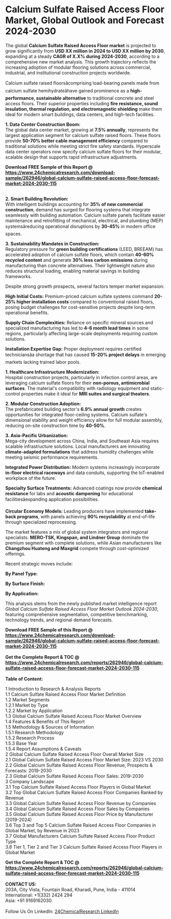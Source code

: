 <h1>Calcium Sulfate Raised Access Floor Market, Global Outlook and Forecast 2024-2030</h1><p>The global <strong>Calcium Sulfate Raised Access Floor market</strong> is projected to grow significantly from <strong>USD XX million in 2024 to USD XX million by 2030</strong>, expanding at a steady <strong>CAGR of X.X% during 2024-2030</strong>, according to a comprehensive new market analysis. This growth trajectory reflects the increasing adoption of modular flooring solutions across commercial, industrial, and institutional construction projects worldwide.</p><p>Calcium sulfate raised floorsâcomprising load-bearing panels made from calcium sulfate hemihydrateâhave gained prominence as a <strong>high-performance, sustainable alternative</strong> to traditional concrete and steel access floors. Their superior properties including <strong>fire resistance, sound insulation, thermal regulation, and electromagnetic shielding</strong> make them ideal for modern smart buildings, data centers, and high-tech facilities.</p><p><strong>1. Data Center Construction Boom:</strong><br>
The global data center market, growing at <strong>7.5% annually</strong>, represents the largest application segment for calcium sulfate raised floors. These floors provide <strong>50-70% better cable management efficiency</strong> compared to traditional solutions while meeting strict fire safety standards. Hyperscale data center operators now specify calcium sulfate floors for their modular, scalable design that supports rapid infrastructure adjustments.</p><div><b>Download FREE Sample of this Report @ 
            <a href="https://www.24chemicalresearch.com/download-sample/262946/global-calcium-sulfate-raised-access-floor-forecast-market-2024-2030-115">
            https://www.24chemicalresearch.com/download-sample/262946/global-calcium-sulfate-raised-access-floor-forecast-market-2024-2030-115</a></b></div><br><p><strong>2. Smart Building Revolution:</strong><br>
With intelligent buildings accounting for <strong>35% of new commercial construction</strong>, demand has surged for flooring systems that integrate seamlessly with building automation. Calcium sulfate panels facilitate easier maintenance and retrofitting of mechanical, electrical, and plumbing (MEP) systemsâreducing operational disruptions by <strong>30-45%</strong> in modern office spaces.</p><p><strong>3. Sustainability Mandates in Construction:</strong><br>
Regulatory pressure for <strong>green building certifications</strong> (LEED, BREEAM) has accelerated adoption of calcium sulfate floors, which contain <strong>40-60% recycled content</strong> and generate <strong>30% less carbon emissions</strong> during manufacturing than concrete alternatives. Their lightweight nature also reduces structural loading, enabling material savings in building frameworks.</p><p>Despite strong growth prospects, several factors temper market expansion:</p><p><strong>High Initial Costs:</strong> Premium-priced calcium sulfate systems command <strong>20-25% higher installation costs</strong> compared to conventional raised floors, posing budget challenges for cost-sensitive projects despite long-term operational benefits.</p><p><strong>Supply Chain Complexities:</strong> Reliance on specific mineral sources and specialized manufacturing has led to <strong>4-6 month lead times</strong> in some regions, particularly affecting large-scale deployments requiring custom solutions.</p><p><strong>Installation Expertise Gap:</strong> Proper deployment requires certified techniciansâa shortage that has caused <strong>15-20% project delays</strong> in emerging markets lacking trained labor pools.</p><p><strong>1. Healthcare Infrastructure Modernization:</strong><br>
Hospital construction projects, particularly in infection control areas, are leveraging calcium sulfate floors for their <strong>non-porous, antimicrobial surfaces</strong>. The material's compatibility with radiology equipment and static-control properties make it ideal for <strong>MRI suites and surgical theaters</strong>.</p><p><strong>2. Modular Construction Adoption:</strong><br>
The prefabricated building sector's <strong>6.9% annual growth</strong> creates opportunities for integrated floor-ceiling systems. Calcium sulfate's dimensional stability and weight efficiency allow for full modular assembly, reducing on-site construction time by <strong>40-50%</strong>.</p><p><strong>3. Asia-Pacific Urbanization:</strong><br>
Mega-city development across China, India, and Southeast Asia requires scalable infrastructure solutions. Local manufacturers are innovating <strong>climate-adapted formulations</strong> that address humidity challenges while meeting seismic performance requirements.</p><p><strong>Integrated Power Distribution:</strong> Modern systems increasingly incorporate <strong>in-floor electrical raceways</strong> and data conduits, supporting the IoT-enabled workplace of the future.</p><p><strong>Specialty Surface Treatments:</strong> Advanced coatings now provide <strong>chemical resistance</strong> for labs and <strong>acoustic dampening</strong> for educational facilitiesâexpanding application possibilities.</p><p><strong>Circular Economy Models:</strong> Leading producers have implemented <strong>take-back programs</strong>, with panels achieving <strong>90% recyclability</strong> at end-of-life through specialized reprocessing.</p><p>The market features a mix of global system integrators and regional specialists. <strong>MERO-TSK, Kingspan, and Lindner Group</strong> dominate the premium segment with complete solutions, while Asian manufacturers like <strong>Changzhou Huateng and Maxgrid</strong> compete through cost-optimized offerings.</p><p>Recent strategic moves include:</p><p><strong>By Panel Type:</strong></p><p><strong>By Surface Finish:</strong></p><p><strong>By Application:</strong></p><p>This analysis stems from the newly published market intelligence report <em>Global Calcium Sulfate Raised Access Floor Market Outlook 2024-2030</em>, featuring comprehensive segmentation, competitive benchmarking, technology trends, and regional demand forecasts.</p><div><b>Download FREE Sample of this Report @ 
            <a href="https://www.24chemicalresearch.com/download-sample/262946/global-calcium-sulfate-raised-access-floor-forecast-market-2024-2030-115">
            https://www.24chemicalresearch.com/download-sample/262946/global-calcium-sulfate-raised-access-floor-forecast-market-2024-2030-115</a></b></div><br><div><b>Get the Complete Report & TOC @ 
            <a href="https://www.24chemicalresearch.com/reports/262946/global-calcium-sulfate-raised-access-floor-forecast-market-2024-2030-115">
            https://www.24chemicalresearch.com/reports/262946/global-calcium-sulfate-raised-access-floor-forecast-market-2024-2030-115</a></b></div><br>
            <b>Table of Content:</b><p>1 Introduction to Research & Analysis Reports<br />
    1.1 Calcium Sulfate Raised Access Floor Market Definition<br />
    1.2 Market Segments<br />
        1.2.1 Market by Type<br />
        1.2.2 Market by Application<br />
    1.3 Global Calcium Sulfate Raised Access Floor Market Overview<br />
    1.4 Features & Benefits of This Report<br />
    1.5 Methodology & Sources of Information<br />
        1.5.1 Research Methodology<br />
        1.5.2 Research Process<br />
        1.5.3 Base Year<br />
        1.5.4 Report Assumptions & Caveats<br />
2 Global Calcium Sulfate Raised Access Floor Overall Market Size<br />
    2.1 Global Calcium Sulfate Raised Access Floor Market Size: 2023 VS 2030<br />
    2.2 Global Calcium Sulfate Raised Access Floor Revenue, Prospects & Forecasts: 2019-2030<br />
    2.3 Global Calcium Sulfate Raised Access Floor Sales: 2019-2030<br />
3 Company Landscape<br />
    3.1 Top Calcium Sulfate Raised Access Floor Players in Global Market<br />
    3.2 Top Global Calcium Sulfate Raised Access Floor Companies Ranked by Revenue<br />
    3.3 Global Calcium Sulfate Raised Access Floor Revenue by Companies<br />
    3.4 Global Calcium Sulfate Raised Access Floor Sales by Companies<br />
    3.5 Global Calcium Sulfate Raised Access Floor Price by Manufacturer (2019-2024)<br />
    3.6 Top 3 and Top 5 Calcium Sulfate Raised Access Floor Companies in Global Market, by Revenue in 2023<br />
    3.7 Global Manufacturers Calcium Sulfate Raised Access Floor Product Type<br />
    3.8 Tier 1, Tier 2 and Tier 3 Calcium Sulfate Raised Access Floor Players in Global Market<br />
    </p><div><b>Get the Complete Report & TOC @ 
            <a href="https://www.24chemicalresearch.com/reports/262946/global-calcium-sulfate-raised-access-floor-forecast-market-2024-2030-115">
            https://www.24chemicalresearch.com/reports/262946/global-calcium-sulfate-raised-access-floor-forecast-market-2024-2030-115</a></b></div><br><b>CONTACT US:</b><br>
            203A, City Vista, Fountain Road, Kharadi, Pune, India - 411014<br>
            International: +1(332) 2424 294<br>
            Asia: +91 9169162030 <br><br>
            Follow Us On LinkedIn: <a href="https://www.linkedin.com/company/24chemicalresearch/">24ChemicalResearch LinkedIn</a>